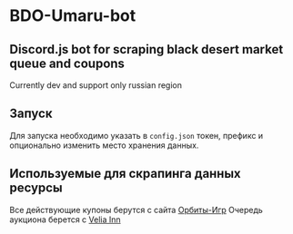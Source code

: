 # BDO-Umaru-bot
## Discord.js bot for scraping black desert market queue and coupons
Сurrently dev and support only russian region

## Запуск
Для запуска необходимо указать в `config.json` токен, префикс и опционально изменить место хранения данных.

## Используемые для скрапинга данных ресурсы
Все действующие купоны берутся с сайта [Орбиты-Игр](https://orbit-games.com/)
Очередь аукциона берется с [Velia Inn](https://veliainn.com/)
